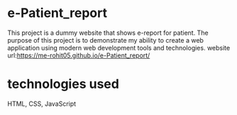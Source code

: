 # e-Patient_report
This project is a dummy website that shows e-report for patient. The purpose of this project is to demonstrate my ability to create a  web application using modern web development tools and technologies.
website url:https://me-rohit05.github.io/e-Patient_report/

# technologies used
HTML, CSS, JavaScript
